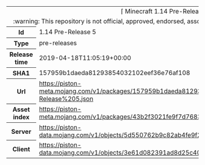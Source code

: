 <html><table>
<tr><td colspan="2" align="center"><img width="0" height="0"><br/>⌈ Minecraft 1.14 Pre-Release 5 ⌋<br/><img width="0" height="0"></td></tr>
<tr><td colspan="2" align="center"><img width="0" height="0"><br/>
:warning: This repository is not official, approved, endorsed, associated or connected with Mojang :warning:
<br/><img width="0" height="0"></td></tr>
<tr><th>Id</th><td>1.14 Pre-Release 5</td></tr>
<tr><th>Type</th><td>pre-releases</td></tr>
<tr><th>Release time</th><td>2019-04-18T11:05:19+00:00</td></tr>
<tr><th>SHA1</th><td>157959b1daeda81293854032102eef36e76af108</td></tr>
<tr><th>Url</th><td><a href="https://piston-meta.mojang.com/v1/packages/157959b1daeda81293854032102eef36e76af108/1.14%20Pre-Release%205.json">https://piston-meta.mojang.com/v1/packages/157959b1daeda81293854032102eef36e76af108/1.14%20Pre-Release%205.json</a></td></tr>
<tr><th>Asset index</th><td><a href="https://piston-meta.mojang.com/v1/packages/43b2f3021fe9f7d768378de95538e22da3ee8301/1.14.json">https://piston-meta.mojang.com/v1/packages/43b2f3021fe9f7d768378de95538e22da3ee8301/1.14.json</a></td></tr>
<tr><th>Server</th><td><a href="https://piston-data.mojang.com/v1/objects/5d550762b9c82ab4fe9f259c14fcf7bf7ed8017a/server.jar">https://piston-data.mojang.com/v1/objects/5d550762b9c82ab4fe9f259c14fcf7bf7ed8017a/server.jar</a></td></tr>
<tr><th>Client</th><td><a href="https://piston-data.mojang.com/v1/objects/3e61d082391ad8d25c40d5825cae8843cfeaf579/client.jar">https://piston-data.mojang.com/v1/objects/3e61d082391ad8d25c40d5825cae8843cfeaf579/client.jar</a></td></tr>
</table></html>